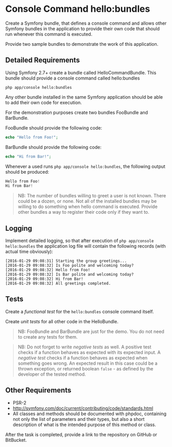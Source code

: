 Console Command hello:bundles
=============================

Create a Symfony bundle, that defines a console command and allows other Symfony bundles in the application
to provide their own code that should run whenever this command is executed.

Provide two sample bundles to demonstrate the work of this application.

Detailed Requirements
---------------------

Using Symfony 2.7+ create a bundle called HelloCommandBundle.
This bundle should provide a console command called hello:bundles
```
php app/console hello:bundles
```

Any other bundle installed in the same Symfony application should be able to add their own code for execution.

For the demonstration purposes create two bundles FooBundle and BarBundle.

FooBundle should provide the following code:
```PHP
echo "Hello from Foo!";
```

BarBundle should provide the following code:
```PHP
echo "Hi from Bar!";
```

Whenever a used runs `php app/console hello:bundles`, the following output should be produced:
```PHP
Hello from Foo!
Hi from Bar!
```
> NB: The number of bundles willing to greet a user is not known. There could be a dozen, or none.
> Not all of the installed bundles may be willing to do something when hello command is executed.
> Provide other bundles a way to register their code only if they want to.

Logging
-------

Implement detailed logging, so that after execution of `php app/console hello:bundles` the application log file
will contain the following records (with actual time obviously):
```
[2016-01-29 09:08:31] Starting the group greetings...
[2016-01-29 09:08:32] Is Foo polite and welcoming today?
[2016-01-29 09:08:32] Hello from Foo!
[2016-01-29 09:08:32] Is Bar polite and welcoming today?
[2016-01-29 09:08:32] Hi from Bar!
[2016-01-29 09:08:32] All greetings completed.
```
Tests
-----
Create a *functional test* for the `hello:bundles` console command itself.

Create *unit tests* for all other code in the HelloBundle.

> NB: FooBundle and BarBundle are just for the demo. You do not need to create any tests for them.

> NB: Do not forget to write *negative tests* as well.
> A positive test checks if a function behaves as expected with its expected input.
> A *negative test* checks if a function behaves as expected when something goes wrong. An expected result in this case
> could be a thrown exception, or returned boolean `false` - as defined by the developer of the tested method.

Other Requirements
------------------
- PSR-2
- http://symfony.com/doc/current/contributing/code/standards.html
- All classes and methods should be documented with phpdoc, containing not only the list of parameters and their types,
but also a short description of what is the intended purpose of this method or class.


After the task is completed, provide a link to the repository on GitHub or BitBucket.
